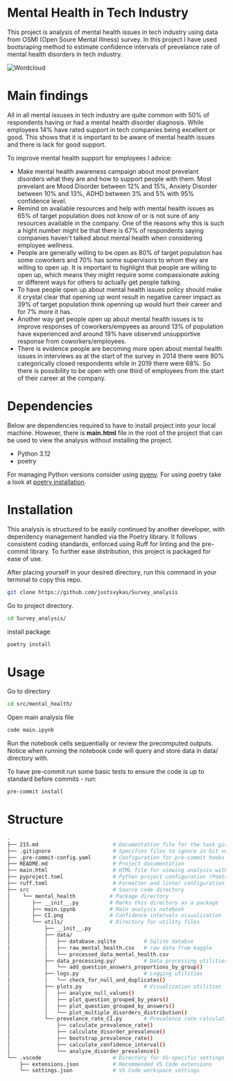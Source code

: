 # Mental Health in Tech Industry

This project is analysis of mental health issues in tech industry using data from OSMI (Open Soure Mental Illness) survey. In this project I have used bootsraping method to estimate confidence intervals of prevelance rate of mental health disorders in tech industry.

![Wordcloud](src/mental_health/wordc_cloud.png)

# Main findings

All in all mental issuses in tech industry are quite common with 50% of respondents having or had a mental health disorder diagnosis. While employees 14% have rated support in tech companies being excellent or good. This shows that it is important to be aware of mental health issues and there is lack for good support.

To improve mental health support for employees I advice:
- Make mental health awareness campaign about most prevelant disorders what they are and how to support people with them. Most prevelant are Mood Disorder between 12% and 15%, Anxiety Disorder between 10% and 13%, ADHD between 3% and 5% with 95% confidence level.
- Remind on available resources and help with mental health issues as 65% of target population does not know of or is not sure of any resources available in the company. One of the reasons why this is such a hight number might be that there is 67% of respondents saying companies haven't talked about mental health when considering employee wellness.
- People are generally willing to be open as 80% of target population has some coworkers and 70% has some supervisors to whom they are willing to open up. It is important to highlight that people are willing to open up, which means they might require some compassionate asking or different ways for others to actually get people talking.
- To have people open up about mental health issues policy should make it crystal clear that opening up  wont result in negative career impact as 39% of target population think openning up would hurt their career and for 7% more it has.
- Another way get people open up about mental health issues is to improve responses of coworkers/empyees as around 13% of population have experienced and around 19% have observed unsupportive response from coworkers/employees.
- There is evidence people are becoming more open about mental health issues in interviews as at the start of the survey in 2014 there were 80% categorically closed respondents while in 2019 there were 68%. So there is possibility to be open with one third of employees from the start of their career at the company.

# Dependencies
Below are dependencies required to have to install project into your local machine. However, there is **main.html** file in the root of the project that can be used to view the analysis without installing the project.

- Python 3.12
- poetry

For managing Python versions consider using [pyenv](https://github.com/pyenv/pyenv).
For using poetry take a look at [poetry installation](https://python-poetry.org/docs/#installation).

# Installation
This analysis is structured to be easily continued by another developer, with dependency management handled via the Poetry library. It follows consistent coding standards, enforced using Ruff for linting and the pre-commit library. To further ease distribution, this project is packaged for ease of use.

After placing yourself in your desired directory, run this command in your terminal to copy this repo.
```bash
git clone https://github.com/justsvykas/Survey_analysis
```
Go to project directory.
```bash
cd Survey_analysis/
```
install package
```bash
poetry install
```

# Usage

Go to directory
```bash
cd src/mental_health/
```
Open main analysis file
```bash
code main.ipynb
```
Run the notebook cells sequentially or review the precomputed outputs. Notice when running the notebook code will query and store data in data/ directory with.

To have pre-commit run some basic tests to ensure the code is up to standard before commits - run:
```bash
pre-commit install
```

# Structure

```bash
.
├── 215.md                        # Documentation file for the task given by TC
├── .gitignore                    # Specifies files to ignore in Git version control
├── .pre-commit-config.yaml       # Configuration for pre-commit hooks
├── README.md                     # Project documentation
├── main.html                     # HTML file for viewing analysis without installation
├── pyproject.toml                # Python project configuration (Poetry)
├── ruff.toml                     # Formatter and linter configuration (Ruff)
├── src                           # Source code directory
│    └── mental_health           # Package directory
│       ├── __init__.py          # Marks this directory as a package
│       ├── main.ipynb           # Main analysis notebook
│       ├── CI.png               # Confidence intervals visualization
│       └── utils/               # Directory for utility files
│           ├── __init__.py
│           ├── data/
│           │   ├── database.sqlite         # Sqlite databse
│           │   ├── raw_mental_health.csv   # raw data from kaggle
│           │   └── processed_data_mental_health.csv
│           ├── data_processing.py/         # Data processing utilities
│           │   └── add_question_answers_proportions_by_group()
│           ├── logs.py                     # Logging utilities
│           │   └── check_for_null_and_duplicates()
│           ├── plots.py                    # Visualization utilities
│           │   ├── analyze_null_values()
│           │   ├── plot_question_grouped_by_years()
│           │   ├── plot_question_grouped_by_answers()
│           │   └── plot_multiple_disorders_distribution()
│           └── prevelance_rate_CI.py       # Prevalence rate calculation utilities
│               ├── calculate_prevalence_rate()
│               ├── calculate_disorder_prevalence()
│               ├── bootstrap_prevalence_rate()
│               ├── calculate_confidence_interval()
│               └── analyze_disorder_prevalence()
└── .vscode                       # Directory for VS-specific settings
    ├── extensions.json           # Recommended VS Code extensions
    └── settings.json             # VS Code workspace settings
```

